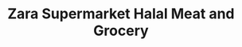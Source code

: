 ---
title: "Zara Supermarket Halal Meat and Grocery"
url: /berkeley/zara-supermarket-halal-meat-and-grocery/
shop: convenience
---